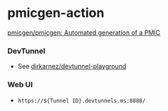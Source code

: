 pmicgen-action
==============
[pmicgen/pmicgen: Automated generation of a PMIC](https://github.com/pmicgen/pmicgen)

### DevTunnel
- See [dirkarnez/devtunnel-playground](https://github.com/dirkarnez/devtunnel-playground)

### Web UI
- `https://${Tunnel ID}.devtunnels.ms:8888/`

